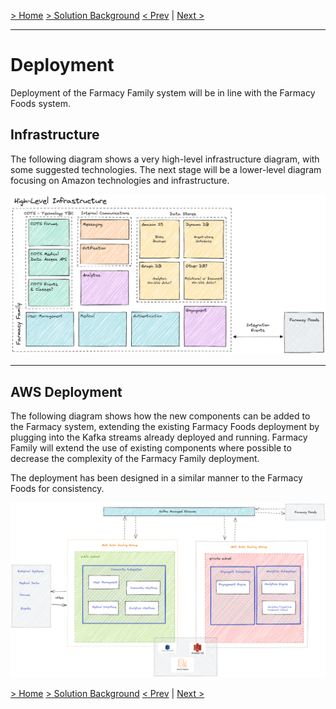 [> Home](../README.md)    [> Solution Background](README.md)
[< Prev](Security.md)  |  [Next >](Roadmap.md)

---

# Deployment

Deployment of the Farmacy Family system will be in line with the Farmacy Foods system.

## Infrastructure

The following diagram shows a very high-level infrastructure diagram, with some suggested technologies. The next stage will be a lower-level diagram focusing on Amazon technologies and infrastructure.

![high-level-infrastructure](../assets/diagrams/high-level-infrastructureV2.png)


------
## AWS Deployment

The following diagram shows how the new components can be added to the Farmacy system, extending the existing Farmacy Foods deployment by plugging into the Kafka streams already deployed and running. Farmacy Family will extend the use of existing components where possible to decrease the complexity of the Farmacy Family deployment.

The deployment has been designed in a similar manner to the Farmacy Foods for consistency.

![AWS Deployment](../assets/diagrams/aws-deployment.png)

[> Home](../README.md)    [> Solution Background](README.md)
[< Prev](Security.md)  |  [Next >](Roadmap.md)
